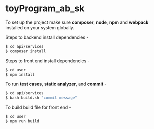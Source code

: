 # toyProgram_ab_sk

To set up the project make sure **composer**, **node**, **npm** and **webpack** installed on your system globally.

Steps to backend install dependencies - 
   

```sh
$ cd api/services
$ composer install
```

Steps to front end install dependencies - 
   

```sh
$ cd user
$ npm install
```

To run **test cases**, **static analyzer**, and **commit** - 

```sh
$ cd api/services
$ bash build.sh "commit message"
```

To build build file for front end - 
```sh
$ cd user
$ npm run build
```
